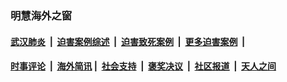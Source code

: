 
### 明慧海外之窗

####  [武汉肺炎](indexes/365.md?t=05111300) &nbsp;|&nbsp;  [迫害案例综述](indexes/328.md?t=05111300) &nbsp;|&nbsp; [迫害致死案例](indexes/277.md?t=05111300)  &nbsp;|&nbsp; [更多迫害案例](indexes/81.md?t=05111300)  &nbsp;|&nbsp; 
####  [时事评论](indexes/19.md?t=05111300) &nbsp;|&nbsp; [海外简讯](indexes/245.md?t=05111300)&nbsp;|&nbsp;  [社会支持](indexes/140.md?t=05111300) &nbsp;|&nbsp; [褒奖决议](indexes/282.md?t=05111300) &nbsp;|&nbsp; [社区报道](indexes/91.md?t=05111300)  &nbsp;|&nbsp; [天人之间](indexes/78.md?t=05111300) 

